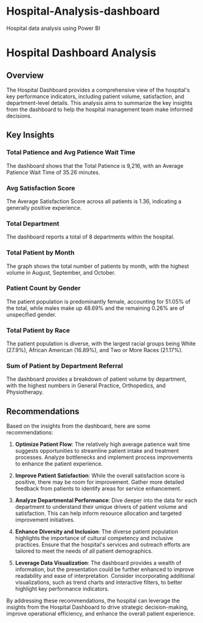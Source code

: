 # Hospital-Analysis-dashboard
Hospital data analysis using Power BI
# Hospital Dashboard Analysis

## Overview
The Hospital Dashboard provides a comprehensive view of the hospital's key performance indicators, including patient volume, satisfaction, and department-level details. This analysis aims to summarize the key insights from the dashboard to help the hospital management team make informed decisions.

## Key Insights

### Total Patience and Avg Patience Wait Time
The dashboard shows that the Total Patience is 9,216, with an Average Patience Wait Time of 35.26 minutes.

### Avg Satisfaction Score
The Average Satisfaction Score across all patients is 1.36, indicating a generally positive experience.

### Total Department
The dashboard reports a total of 8 departments within the hospital.

### Total Patient by Month
The graph shows the total number of patients by month, with the highest volume in August, September, and October.

### Patient Count by Gender
The patient population is predominantly female, accounting for 51.05% of the total, while males make up 48.69% and the remaining 0.26% are of unspecified gender.

### Total Patient by Race
The patient population is diverse, with the largest racial groups being White (27.9%), African American (16.89%), and Two or More Races (21.17%).

### Sum of Patient by Department Referral
The dashboard provides a breakdown of patient volume by department, with the highest numbers in General Practice, Orthopedics, and Physiotherapy.

## Recommendations
Based on the insights from the dashboard, here are some recommendations:

1. **Optimize Patient Flow**: The relatively high average patience wait time suggests opportunities to streamline patient intake and treatment processes. Analyze bottlenecks and implement process improvements to enhance the patient experience.

2. **Improve Patient Satisfaction**: While the overall satisfaction score is positive, there may be room for improvement. Gather more detailed feedback from patients to identify areas for service enhancement.

3. **Analyze Departmental Performance**: Dive deeper into the data for each department to understand their unique drivers of patient volume and satisfaction. This can help inform resource allocation and targeted improvement initiatives.

4. **Enhance Diversity and Inclusion**: The diverse patient population highlights the importance of cultural competency and inclusive practices. Ensure that the hospital's services and outreach efforts are tailored to meet the needs of all patient demographics.

5. **Leverage Data Visualization**: The dashboard provides a wealth of information, but the presentation could be further enhanced to improve readability and ease of interpretation. Consider incorporating additional visualizations, such as trend charts and interactive filters, to better highlight key performance indicators.

By addressing these recommendations, the hospital can leverage the insights from the Hospital Dashboard to drive strategic decision-making, improve operational efficiency, and enhance the overall patient experience.
